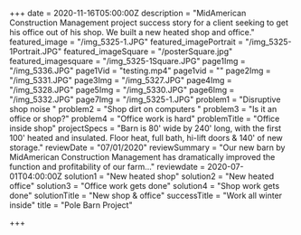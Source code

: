 +++
date = 2020-11-16T05:00:00Z
description = "MidAmerican Construction Management project success story for a client seeking to get his office out of his shop.  We built a new heated shop and office."
featured_image = "/img_5325-1.JPG"
featured_imagePortrait = "/img_5325-1Portrait.JPG"
featured_imageSquare = "/posterSquare.jpg"
featured_imagesquare = "/img_5325-1Square.JPG"
page1Img = "/img_5336.JPG"
page1Vid = "testing.mp4"
page1vid = ""
page2Img = "/img_5331.JPG"
page3Img = "/img_5327.JPG"
page4Img = "/img_5328.JPG"
page5Img = "/img_5330.JPG"
page6Img = "/img_5332.JPG"
page7Img = "/img_5325-1.JPG"
problem1 = "Disruptive shop noise "
problem2 = "Shop dirt on computers "
problem3 = "Is it an office or shop?"
problem4 = "Office work is hard"
problemTitle = "Office inside shop"
projectSpecs = "Barn is 80' wide by 240' long, with the first 100' heated and insulated. Floor heat, full bath, hi-lift doors & 140' of new storage."
reviewDate = "07/01/2020"
reviewSummary = "Our new barn by MidAmerican Construction Management has dramatically improved the function and profitability of our farm..."
reviewdate = 2020-07-01T04:00:00Z
solution1 = "New heated shop"
solution2 = "New heated office"
solution3 = "Office work gets done"
solution4 = "Shop work gets done"
solutionTitle = "New shop & office"
successTitle = "Work all winter inside"
title = "Pole Barn Project"

+++
